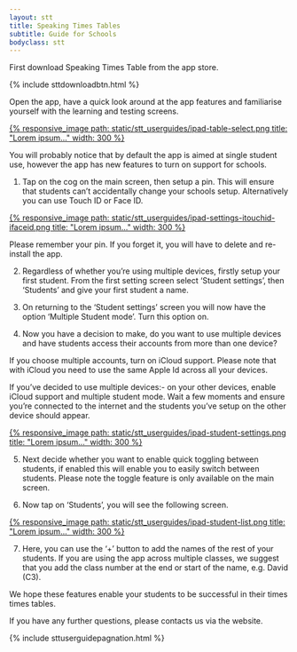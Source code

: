 ```yaml
---
layout: stt
title: Speaking Times Tables
subtitle: Guide for Schools
bodyclass: stt
---
```

First download Speaking Times Table from the app store.

<div class="container-table">
	<div class="center-block">
		{% include sttdownloadbtn.html %}
	</div>
</div>

Open the app, have a quick look around at the app features and familiarise yourself with the learning and testing screens.

<div class="container-table">
	<div class="center-block">
		<a href="{{ site.baseurl }}/static/stt_userguides/ipad-table-select.png" class="thickbox">
			{% responsive_image path: static/stt_userguides/ipad-table-select.png title: "Lorem ipsum..." width: 300 %}
		</a>
	</div>
</div>

You will probably notice that by default the app is aimed at single student use, however the app has new features to turn on support for schools.

1. Tap on the cog on the main screen, then setup a pin. This will ensure that students can’t accidentally change your schools setup. Alternatively you can use Touch ID or Face ID.

<div class="container-table">
	<div class="center-block">
		<a href="{{ site.baseurl }}/static/stt_userguides/ipad-settings-itouchid-ifaceid.png" class="thickbox">
			{% responsive_image path: static/stt_userguides/ipad-settings-itouchid-ifaceid.png title: "Lorem ipsum..." width: 300 %}
		</a>
	</div>
</div>

Please remember your pin. If you forget it, you will have to delete and re-install the app.

2. Regardless of whether you’re using multiple devices, firstly setup your first student. From the first setting screen select ‘Student settings’, then ‘Students’ and give your first student a name.

3. On returning to the ‘Student settings’ screen you will now have the option ‘Multiple Student mode’. Turn this option on.

4. Now you have a decision to make, do you want to use multiple devices and have students access their accounts from more than one device?

If you choose multiple accounts, turn on iCloud support. Please note that with iCloud you need to use the same Apple Id across all your devices.

If you’ve decided to use multiple devices:- on your other devices, enable iCloud support and multiple student mode. Wait a few moments and ensure you’re connected to the internet and the students you’ve setup on the other device should appear.

<div class="container-table">
	<div class="center-block">
		<a href="{{ site.baseurl }}/static/stt_userguides/ipad-student-settings.png" class="thickbox">
			{% responsive_image path: static/stt_userguides/ipad-student-settings.png title: "Lorem ipsum..." width: 300 %}
		</a>
	</div>
</div>

5. Next decide whether you want to enable quick toggling between students, if enabled this will enable you to easily switch between students. Please note the toggle feature is only available on the main screen.

6. Now tap on ‘Students’, you will see the following screen.

<div class="container-table">
	<div class="center-block">
		<a href="{{ site.baseurl }}/static/stt_userguides/ipad-student-list.png" class="thickbox">
			{% responsive_image path: static/stt_userguides/ipad-student-list.png title: "Lorem ipsum..." width: 300 %}
		</a>
	</div>
</div>

7. Here, you can use the ‘+’ button to add the names of the rest of your students. If you are using the app across multiple classes, we suggest that you add the class number at the end  or start of the name, e.g. David (C3).

We hope these features enable your students to be successful in their times times tables.

If you have any further questions, please contacts us via the website.

{% include sttuserguidepagnation.html %}

